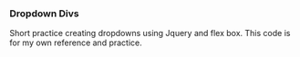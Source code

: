 
### Dropdown Divs

Short practice creating dropdowns using Jquery and flex box. This code is for my own reference and practice.
